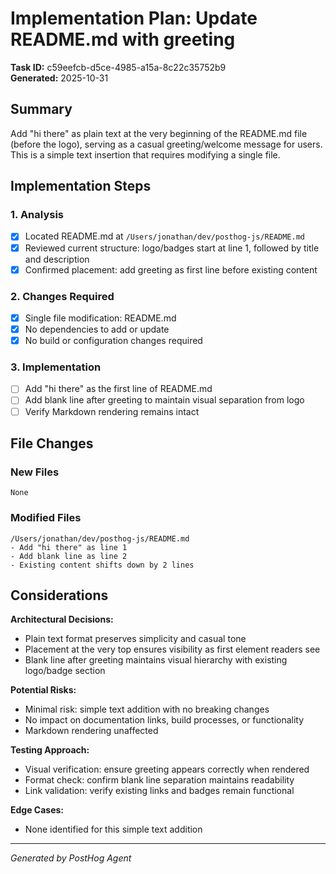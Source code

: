 # Implementation Plan: Update README.md with greeting

**Task ID:** c59eefcb-d5ce-4985-a15a-8c22c35752b9  
**Generated:** 2025-10-31

## Summary

Add "hi there" as plain text at the very beginning of the README.md file (before the logo), serving as a casual greeting/welcome message for users. This is a simple text insertion that requires modifying a single file.

## Implementation Steps

### 1. Analysis
- [x] Located README.md at `/Users/jonathan/dev/posthog-js/README.md`
- [x] Reviewed current structure: logo/badges start at line 1, followed by title and description
- [x] Confirmed placement: add greeting as first line before existing content

### 2. Changes Required
- [x] Single file modification: README.md
- [x] No dependencies to add or update
- [x] No build or configuration changes required

### 3. Implementation
- [ ] Add "hi there" as the first line of README.md
- [ ] Add blank line after greeting to maintain visual separation from logo
- [ ] Verify Markdown rendering remains intact

## File Changes

### New Files
```
None
```

### Modified Files
```
/Users/jonathan/dev/posthog-js/README.md
- Add "hi there" as line 1
- Add blank line as line 2
- Existing content shifts down by 2 lines
```

## Considerations

**Architectural Decisions:**
- Plain text format preserves simplicity and casual tone
- Placement at the very top ensures visibility as first element readers see
- Blank line after greeting maintains visual hierarchy with existing logo/badge section

**Potential Risks:**
- Minimal risk: simple text addition with no breaking changes
- No impact on documentation links, build processes, or functionality
- Markdown rendering unaffected

**Testing Approach:**
- Visual verification: ensure greeting appears correctly when rendered
- Format check: confirm blank line separation maintains readability
- Link validation: verify existing links and badges remain functional

**Edge Cases:**
- None identified for this simple text addition

---

*Generated by PostHog Agent*